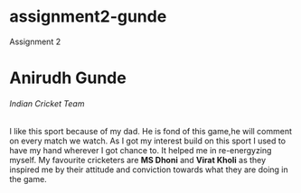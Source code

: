 # assignment2-gunde
Assignment 2

# Anirudh Gunde
###### Indian Cricket Team

I like this sport because of my dad. He is fond of this game,he will comment on every match we watch. As I got my interest build on this sport I used to have my hand wherever I got chance to. It helped me in re-energyzing myself. My favourite cricketers are **MS Dhoni** and **Virat Kholi** as they inspired me by their attitude and conviction towards what they are doing in the game.